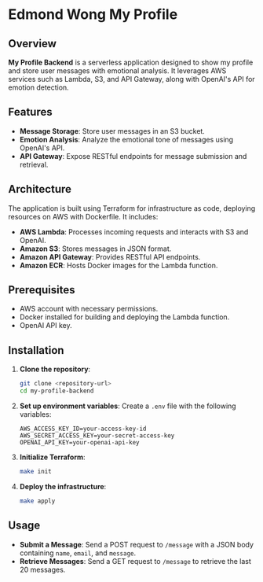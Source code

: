 # Edmond Wong My Profile

## Overview

**My Profile Backend** is a serverless application designed to show my profile and store user messages with emotional analysis. It leverages AWS services such as Lambda, S3, and API Gateway, along with OpenAI's API for emotion detection.

## Features

- **Message Storage**: Store user messages in an S3 bucket.
- **Emotion Analysis**: Analyze the emotional tone of messages using OpenAI's API.
- **API Gateway**: Expose RESTful endpoints for message submission and retrieval.

## Architecture

The application is built using Terraform for infrastructure as code, deploying resources on AWS with Dockerfile. It includes:

- **AWS Lambda**: Processes incoming requests and interacts with S3 and OpenAI.
- **Amazon S3**: Stores messages in JSON format.
- **Amazon API Gateway**: Provides RESTful API endpoints.
- **Amazon ECR**: Hosts Docker images for the Lambda function.

## Prerequisites

- AWS account with necessary permissions.
- Docker installed for building and deploying the Lambda function.
- OpenAI API key.

## Installation

1. **Clone the repository**:
   ```bash
   git clone <repository-url>
   cd my-profile-backend
   ```

2. **Set up environment variables**:
   Create a `.env` file with the following variables:
   ```plaintext
   AWS_ACCESS_KEY_ID=your-access-key-id
   AWS_SECRET_ACCESS_KEY=your-secret-access-key
   OPENAI_API_KEY=your-openai-api-key
   ```

3. **Initialize Terraform**:
   ```bash
   make init
   ```

4. **Deploy the infrastructure**:
   ```bash
   make apply
   ```

## Usage

- **Submit a Message**: Send a POST request to `/message` with a JSON body containing `name`, `email`, and `message`.
- **Retrieve Messages**: Send a GET request to `/message` to retrieve the last 20 messages.
